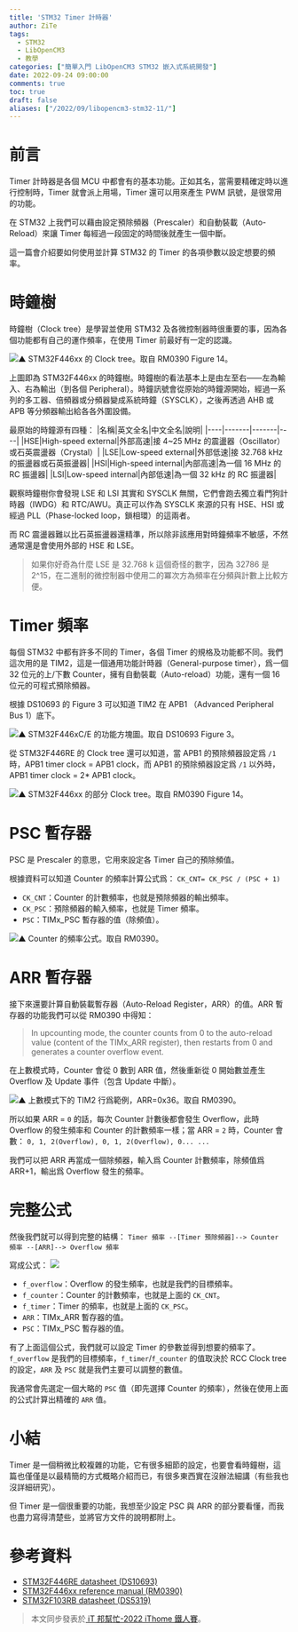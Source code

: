 ```yaml
---
title: 'STM32 Timer 計時器'
author: ZiTe
tags:
  - STM32
  - LibOpenCM3
  - 教學
categories: ["簡單入門 LibOpenCM3 STM32 嵌入式系統開發"]
date: 2022-09-24 09:00:00
comments: true
toc: true
draft: false
aliases: ["/2022/09/libopencm3-stm32-11/"]
---
```


# 前言
Timer 計時器是各個 MCU 中都會有的基本功能。正如其名，當需要精確定時以進行控制時，Timer 就會派上用場，Timer 還可以用來產生 PWM 訊號，是很常用的功能。

在 STM32 上我們可以藉由設定預除頻器（Prescaler）和自動裝載（Auto-Reload）來讓 Timer 每經過一段固定的時間後就產生一個中斷。

這一篇會介紹要如何使用並計算 STM32 的 Timer 的各項參數以設定想要的頻率。

<!--more-->

# 時鐘樹
時鐘樹（Clock tree）是學習並使用 STM32 及各微控制器時很重要的事，因為各個功能都有自己的運作頻率，在使用 Timer 前最好有一定的認識。

![▲ STM32F446xx 的 Clock tree。取自 RM0390 Figure 14。](https://blogger.googleusercontent.com/img/b/R29vZ2xl/AVvXsEijleZb6WVH51OOoRINJGebKISLgDroPJWmEwctdUpZofGFjJli0o0ZHns7XbxlGgGg3xqbRL3l9MeX9oMCz6b60m0kkgFPCrASFtKo8EAiDCG6ku0kV7LE38vbLNarerzwIxRTwaMqpkIbPm_7nxCL-YWpZSDmjNWXyaiUdRhGntJT5dcOq6G6n1Rq/s16000/ct.jpg)

上圖即為 STM32F446xx 的時鐘樹。時鐘樹的看法基本上是由左至右——左為輸入、右為輸出（到各個 Peripheral）。時鐘訊號會從原始的時鐘源開始，經過一系列的多工器、倍頻器或分頻器變成系統時鐘（SYSCLK），之後再透過 AHB 或 APB 等分頻器輸出給各各外圍設備。

最原始的時鐘源有四種：
|名稱|英文全名|中文全名|說明|
|----|-------|-------|----|
|HSE|High-speed external|外部高速|接 4\~25 MHz 的震盪器（Oscillator）或石英震盪器（Crystal）|
|LSE|Low-speed external|外部低速|接 32.768 kHz 的振盪器或石英振盪器|
|HSI|High-speed internal|內部高速|為一個 16 MHz 的 RC 振盪器|
|LSI|Low-speed internal|內部低速|為一個 32 kHz 的 RC 振盪器|

觀察時鐘樹你會發現 LSE 和 LSI 其實和 SYSCLK 無關，它們會跑去獨立看門狗計時器（IWDG）和 RTC/AWU。真正可以作為 SYSCLK 來源的只有 HSE、HSI 或經過 PLL（Phase-locked loop，鎖相環）的這兩者。

而 RC 震盪器難以比石英振盪器還精準，所以除非該應用對時鐘頻率不敏感，不然通常還是會使用外部的 HSE 和 LSE。

> 如果你好奇為什麼 LSE 是 32.768 k 這個奇怪的數字，因為 32786 是 2^15，在二進制的微控制器中使用二的冪次方為頻率在分頻與計數上比較方便。

# Timer 頻率
每個 STM32 中都有許多不同的 Timer，各個 Timer 的規格及功能都不同。我們這次用的是 TIM2，這是一個通用功能計時器（General-purpose timer），爲一個 32 位元的上/下數 Counter，擁有自動裝載（Auto-reload）功能，還有一個 16 位元的可程式預除頻器。

根據 DS10693 的 Figure 3 可以知道 TIM2 在 APB1 （Advanced Peripheral Bus 1）底下。

![▲ STM32F446xC/E 的功能方塊圖。取自 DS10693 Figure 3。](https://blogger.googleusercontent.com/img/b/R29vZ2xl/AVvXsEj8XEh5OYupQ-3-JVsxY4sW1tWx8ZqJUhO1oenC2Yh6RuooigxKdbAmZ7wwniZZgfKVMmSj5dz492cbANOnoml1fUYGek7Qs-9rCtCERqPk3LjtxuzinSoXWc1BbQJoh2yxtVHaaXsM-ZPfhd8V7tL_u_9NIHf_FCRXBXq5JcQywR5Mbc-Sq74RE2Jf/s16000/1.png)


從 STM32F446RE 的 Clock tree 還可以知道，當 APB1 的預除頻器設定爲 `/1` 時，APB1 timer  clock = APB1 clock，而 APB1 的預除頻器設定爲 `/1` 以外時，APB1 timer clock = 2* APB1 clock。

![▲ STM32F446xx 的部分 Clock tree。取自 RM0390 Figure 14。](https://blogger.googleusercontent.com/img/b/R29vZ2xl/AVvXsEhQMwCBOiY0kUEnYnyx-j6eZy9dEzhdc7Qqpa-cJF_d66O3lFPX7svRDGe7evlGih2Mx5Sv6OQr1r5bN7jRJUhncOvoDwMCHitRsOBhtjhexXiL6d0Ii5jcX5cTBgDMMBbFH3_niSvyIuvx8Vsfh-pkEyvV0BjmqV_thSEfOy0quqwUdvt07K2d5SKi/s16000/2.png)


# PSC 暫存器
PSC 是 Prescaler 的意思，它用來設定各 Timer 自己的預除頻值。

根據資料可以知道 Counter 的頻率計算公式爲：
`CK_CNT= CK_PSC / (PSC + 1)`
* `CK_CNT`：Counter 的計數頻率，也就是預除頻器的輸出頻率。
* `CK_PSC`：預除頻器的輸入頻率，也就是 Timer 頻率。
* `PSC`：TIMx_PSC 暫存器的值（除頻值）。

![▲ Counter 的頻率公式。取自 RM0390。](https://blogger.googleusercontent.com/img/b/R29vZ2xl/AVvXsEj749vqCdyvJCuFI3OBUkU2qVAYVTRKhyT2o5MuoM4dSJXNO8TVa_dlfL-VoxQoauY1OE_Xbqz-HThxpHLdr06Okk_wUO5R0gDb0YFtl8xCozfBEOuTajgGGplEB4vZpvBvKDEXo3xKkWTYDmutRsjTFGnop58wv0dehLYdeSFQ8iRGEXwd8K8CDGQ1/s16000/3.png)

# ARR 暫存器
接下來還要計算自動裝載暫存器（Auto-Reload Register，ARR）的值。ARR 暫存器的功能我們可以從 RM0390 中得知：
> In upcounting mode, the counter counts from 0 to the auto-reload value (content of the TIMx_ARR register), then restarts from 0 and generates a counter overflow event.

在上數模式時，Counter 會從 0 數到 ARR 值，然後重新從 0 開始數並產生 Overflow 及 Update 事件（包含 Update 中斷）。

![▲ 上數模式下的 TIM2 行爲範例，ARR=0x36。取自 RM0390。](https://blogger.googleusercontent.com/img/b/R29vZ2xl/AVvXsEhF3xphTAy7Ilwm-lYcI-j8WBflXxeNHNIIZ36-O11JIsNGPAfxB0kznVcvEpNicphzRFXKrNrSnUHW9GP6MGojyA_95GMTaM6A84V4SyDcql6m_HtzWcq-KDPVtWCe7xH2ZIu-2BUnV1m7xwiIxejgRbCMc1j0TcepXS0eafuBpf7_OoZdAdL_zz0L/s16000/4.png)


所以如果 ARR = `0` 的話，每次 Counter 計數後都會發生 Overflow，此時 Overflow 的發生頻率和 Counter 的計數頻率一樣；當 ARR = `2` 時，Counter 會數：
`0, 1, 2(Overflow), 0, 1, 2(Overflow), 0... ...`

我們可以把 ARR 再當成一個除頻器，輸入爲 Counter 計數頻率，除頻值爲 ARR+1，輸出爲 Overflow 發生的頻率。

# 完整公式
然後我們就可以得到完整的結構：
`Timer 頻率 --[Timer 預除頻器]--> Counter 頻率 --[ARR]--> Overflow 頻率`

寫成公式：
![](https://blogger.googleusercontent.com/img/b/R29vZ2xl/AVvXsEj6tOm8rGApz9SgH1ruhwO4JK_q2qoWaD1oXlHwpZLz0_sJH309rcAbSVSaHvWWfI_7Sneh-DQ63Yd0-r0OuGYWVzYcxKb6UFbOjN3CoYodhQRV6BeWOvJBjJTB2IW_b1YPcW_HADLoc2g7aDVP-F8WD3K38Gk0yeRV7LBjIXGwADGUmxu28CY83SmW/s16000/5.png)

* `f_overflow`：Overflow 的發生頻率，也就是我們的目標頻率。
* `f_counter`：Counter 的計數頻率，也就是上面的 `CK_CNT`。
* `f_timer`：Timer 的頻率，也就是上面的 `CK_PSC`。
* `ARR`：TIMx_ARR 暫存器的值。
* `PSC`：TIMx_PSC 暫存器的值。

有了上面這個公式，我們就可以設定 Timer 的參數並得到想要的頻率了。`f_overflow` 是我們的目標頻率，`f_timer`/`f_counter` 的值取決於 RCC Clock tree 的設定，`ARR` 及 `PSC` 就是我們主要可以調整的數值。

我通常會先選定一個大略的 `PSC` 值（即先選擇 Counter 的頻率），然後在使用上面的公式計算出精確的 `ARR` 值。

# 小結
Timer 是一個稍微比較複雜的功能，它有很多細節的設定，也要會看時鐘樹，這篇也僅僅是以最精簡的方式概略介紹而已，有很多東西實在沒辦法細講（有些我也沒詳細研究）。

但 Timer 是一個很重要的功能，我想至少設定 PSC 與 ARR 的部分要看懂，而我也盡力寫得清楚些，並將官方文件的說明都附上。

# 參考資料
* [STM32F446RE datasheet (DS10693)](https://www.st.com/resource/en/datasheet/stm32f446re.pdf)
* [STM32F446xx reference manual (RM0390)](https://www.st.com/resource/en/reference_manual/rm0390-stm32f446xx-advanced-armbased-32bit-mcus-stmicroelectronics.pdf)
* [STM32F103RB datasheet (DS5319)](https://www.st.com/resource/en/datasheet/stm32f103rb.pdf)

> 本文同步發表於[ iT 邦幫忙-2022 iThome 鐵人賽](https://ithelp.ithome.com.tw/articles/10296369)。
